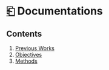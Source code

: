 # [⎗](../../README.md) Documentations

## Contents

1. [Previous Works](./previous-works/README.md)
2. [Objectives](./objectives/README.md)
3. [Methods](./methods/README.md)
